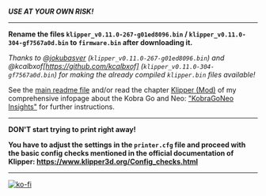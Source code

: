 ***USE AT YOUR OWN RISK!***

---

**Rename the files `klipper_v0.11.0-267-g01ed8096.bin` / `klipper_v0.11.0-304-gf7567a0d.bin` to `firmware.bin` after downloading it.**  

*Thanks to @[jokubasver](https://github.com/jokubasver) (`klipper_v0.11.0-267-g01ed8096.bin`) and @kcalbxof[https://github.com/kcalbxof] (`klipper_v0.11.0-304-gf7567a0d.bin`) for making the already compiled `klipper.bin` files available!*  

See the [main readme file](../README.md) and/or read the chapter [Klipper (Mod)](https://1coderookie.github.io/KobraGoNeoInsights/firmware/fw_klipper/) of my comprehensive infopage about the Kobra Go and Neo: ["KobraGoNeo Insights"](https://1coderookie.github.io/KobraGoNeoInsights/) for further instructions.

---

**DON'T start trying to print right away!**  
  
**You have to adjust the settings in the `printer.cfg` file and proceed with the basic config checks mentioned in the official documentation of Klipper: https://www.klipper3d.org/Config_checks.html**

---

[![ko-fi](https://ko-fi.com/img/githubbutton_sm.svg)](https://ko-fi.com/U6U5NPB51)  
